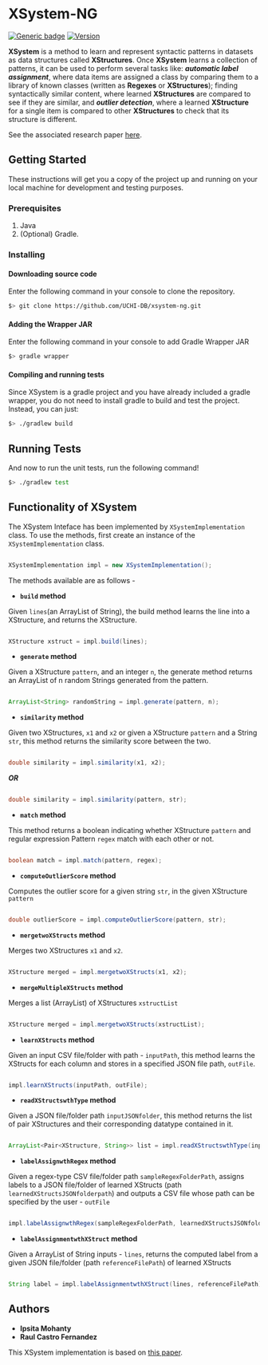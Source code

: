 # XSystem-NG

[![Generic badge](https://img.shields.io/badge/gradle-6.3-<COLOR>.svg)](https://shields.io/)  [![Version](https://badge.fury.io/gh/tterb%2FHyde.svg)](https://badge.fury.io/gh/tterb%2FHyde)

**XSystem** is a method to learn and represent syntactic patterns in datasets as data structures called **XStructures**. Once **XSystem** learns a collection of patterns, it can be used to perform several tasks like: **_automatic label assignment_**, where data items are assigned a class by comparing them to a library of known classes (written as **Regexes** or **XStructures**); finding syntactically similar content, where learned **XStructures** are compared to see if they are similar, and **_outlier detection_**, where a learned **XStructure** for a single item is compared to other **XStructures** to check that its structure is different.

See the associated research paper [here](https://ieeexplore.ieee.org/abstract/document/8509235?casa_token=5yDC4o3mpNwAAAAA:ZnOFDnD0aoOIJLBsttKuBCC_VAUWCJ27OGQxZS0xszg5vo2vGVmg-_FT8jY6sWCNrcsaK671vLg).

## Getting Started

These instructions will get you a copy of the project up and running on your local machine for development and testing purposes.

### Prerequisites
1. Java
2. (Optional) Gradle.

### Installing

#### Downloading source code
Enter the following command in your console to clone the repository.
```bash
$> git clone https://github.com/UCHI-DB/xsystem-ng.git
```
#### Adding the Wrapper JAR
Enter the following command in your console to add Gradle Wrapper JAR
```bash
$> gradle wrapper
```

#### Compiling and running tests
Since XSystem is a gradle project and you have already included a gradle wrapper, you do not
need to install gradle to build and test the project. Instead, you can just:
```bash
$> ./gradlew build
```

## Running Tests
And now to run the unit tests, run the following command!
```bash
$> ./gradlew test
```

## Functionality of XSystem
The XSystem Inteface has been implemented by `XSystemImplementation` class. To use the methods, first create an instance of the `XSystemImplementation` class.

```Java

XSystemImplementation impl = new XSystemImplementation();

```

The methods available are as follows - 

* **`build` method**

Given `lines`(an ArrayList of String), the build method learns the line into a XStructure, and returns the XStructure.

```Java

XStructure xstruct = impl.build(lines); 

```

* **`generate` method**

Given a XStructure `pattern`, and an integer `n`, the generate method returns an ArrayList of n random Strings generated from the pattern.

```Java

ArrayList<String> randomString = impl.generate(pattern, n); 

```

* **`similarity` method**

Given two XStructures, `x1` and `x2` or given a XStructure `pattern` and a String `str`, this method returns the similarity score between the two.

```Java

double similarity = impl.similarity(x1, x2); 

```

***OR***

```Java

double similarity = impl.similarity(pattern, str); 

```

* **`match` method**

This method returns a boolean indicating whether XStructure `pattern` and regular expression Pattern `regex` match with each other or not.

```Java

boolean match = impl.match(pattern, regex); 

```


* **`computeOutlierScore` method**

Computes the outlier score for a given string `str`, in the given XStructure `pattern`

```Java

double outlierScore = impl.computeOutlierScore(pattern, str); 

```

* **`mergetwoXStructs` method**

Merges two XStructures `x1` and `x2`.

```Java

XStructure merged = impl.mergetwoXStructs(x1, x2); 

```

* **`mergeMultipleXStructs` method**

Merges a list (ArrayList) of XStructures `xstructList`

```Java

XStructure merged = impl.mergetwoXStructs(xstructList); 

```


* **`learnXStructs` method**

Given an input CSV file/folder with path - `inputPath`, this method learns the XStructs for each column and stores in a specified JSON file path, `outFile`.

```Java

impl.learnXStructs(inputPath, outFile); 

```

* **`readXStructswthType` method**

Given a JSON file/folder path `inputJSONfolder`, this method returns the list of pair XStructures and their corresponding datatype contained in it.

```Java

ArrayList<Pair<XStructure, String>> list = impl.readXStructswthType(inputJSONfolder); 

```


* **`labelAssignwthRegex` method**

Given a regex-type CSV file/folder path `sampleRegexFolderPath`, assigns labels to a JSON file/folder of learned XStructs (path `learnedXStructsJSONfolderpath`) and outputs a CSV file whose path can be specified by the user - `outFile`

```Java

impl.labelAssignwthRegex(sampleRegexFolderPath, learnedXStructsJSONfolderpath, outFile); 

```

* **`labelAssignmentwthXStruct` method**

Given a ArrayList of String inputs - `lines`, returns the computed label from a given JSON file/folder (path `referenceFilePath`) of learned XStructs

```Java

String label = impl.labelAssignmentwthXStruct(lines, referenceFilePath); 

```


## Authors

* **Ipsita Mohanty**
* **Raul Castro Fernandez**

This XSystem implementation is based on [this
paper](https://ieeexplore.ieee.org/abstract/document/8509235?casa_token=5yDC4o3mpNwAAAAA:ZnOFDnD0aoOIJLBsttKuBCC_VAUWCJ27OGQxZS0xszg5vo2vGVmg-_FT8jY6sWCNrcsaK671vLg).


